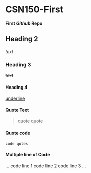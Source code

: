 # CSN150-First
**First _Github_ Repo**

## Heading 2
_text_

### Heading 3
~~text~~


#### Heading 4
<ins>underline</ins>

#### Quote Text
> quote quote

#### Quote code
`code qotes`

#### Multiple line of Code
...
code line 1
code line 2
code line 3
...
